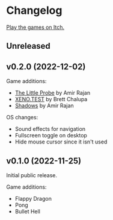 # Changelog

[Play the games on Itch.](https://dragonridersunite.itch.io/dragon-os)

## Unreleased

## v0.2.0 (2022-12-02)

Game additions:

- [The Little Probe](https://github.com/DragonRuby/dragonruby-game-toolkit-contrib/tree/master/samples/99_genre_platformer/the_little_probe) by Amir Rajan
- [XENO.TEST](https://github.com/brettchalupa/XENO.TEST) by Brett Chalupa
- [Shadows](https://github.com/DragonRuby/dragonruby-game-toolkit-contrib/tree/master/samples/99_genre_platformer/shadows) by Amir Rajan

OS changes:

- Sound effects for navigation
- Fullscreen toggle on desktop
- Hide mouse cursor since it isn't used

## v0.1.0 (2022-11-25)

Initial public release.

Game additions:

- Flappy Dragon
- Pong
- Bullet Hell
